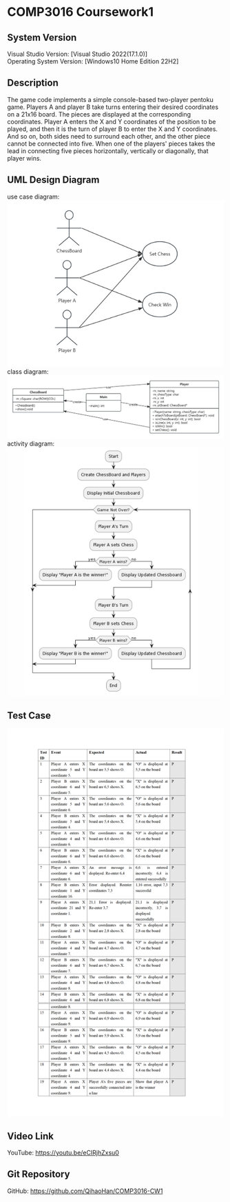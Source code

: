 # COMP3016 Coursework1

## System Version
Visual Studio Version: [Visual Studio 2022(17.1.0)]<br/>
Operating System Version: [Windows10 Home Edition 22H2]

## Description
The game code implements a simple console-based two-player pentoku game. Players A and player B take turns entering their desired coordinates on a 21x16 board. The pieces are displayed at the corresponding coordinates. Player A enters the X and Y coordinates of the position to be played, and then it is the turn of player B to enter the X and Y coordinates. And so on, both sides need to surround each other, and the other piece cannot be connected into five. When one of the players' pieces takes the lead in connecting five pieces horizontally, vertically or diagonally, that player wins.

## UML Design Diagram
use case diagram: <br/>
![Screenshot](UML/usecase_diagram.jpg)<br/>
class diagram: <br/>
![Screenshot](UML/class_diagram.jpg)<br/>
activity diagram: <br/>
![Screenshot](UML/activity_diagram.jpg)


## Test Case
![Screenshot](test.jpg)

## Video Link
YouTube: https://youtu.be/eCIRjhZxsu0

## Git Repository
GitHub: https://github.com/QihaoHan/COMP3016-CW1
